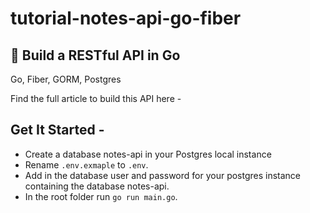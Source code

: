 # tutorial-notes-api-go-fiber
## :memo: Build a RESTful API in Go

Go, Fiber, GORM, Postgres

Find the full article to build this API here - 

## Get It Started -

- Create a database notes-api in your Postgres local instance
- Rename `.env.exmaple` to `.env`.
- Add in the database user and password for your postgres instance containing the database notes-api.
- In the root folder run `go run main.go`.



